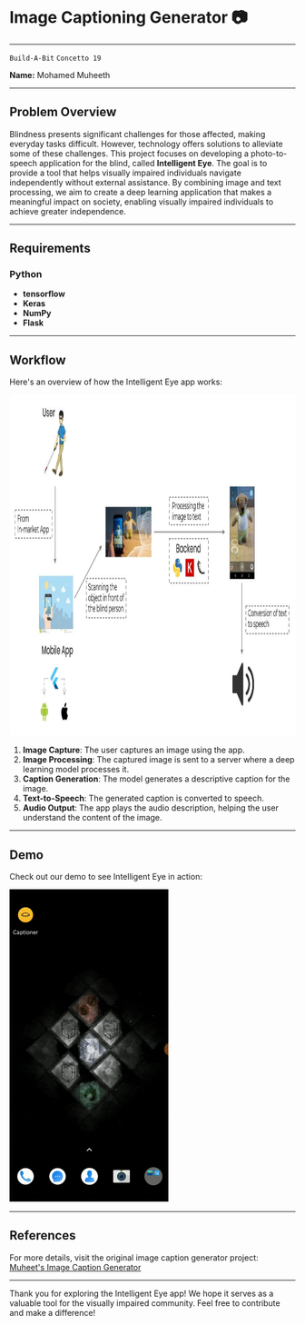 # Image Captioning Generator 📷

---

`Build-A-Bit` `Concetto 19`

**Name:** Mohamed Muheeth

---

## Problem Overview

Blindness presents significant challenges for those affected, making everyday tasks difficult. However, technology offers solutions to alleviate some of these challenges. This project focuses on developing a photo-to-speech application for the blind, called **Intelligent Eye**. The goal is to provide a tool that helps visually impaired individuals navigate independently without external assistance. By combining image and text processing, we aim to create a deep learning application that makes a meaningful impact on society, enabling visually impaired individuals to achieve greater independence.

---

## Requirements

### Python
- **tensorflow**
- **Keras**
- **NumPy**
- **Flask**

---

## Workflow

Here's an overview of how the Intelligent Eye app works:

<img src="https://github.com/HeliosX7/caption-generator-app/blob/master/images/workflow.JPG" height="600">

1. **Image Capture**: The user captures an image using the app.
2. **Image Processing**: The captured image is sent to a server where a deep learning model processes it.
3. **Caption Generation**: The model generates a descriptive caption for the image.
4. **Text-to-Speech**: The generated caption is converted to speech.
5. **Audio Output**: The app plays the audio description, helping the user understand the content of the image.

---

## Demo

Check out our demo to see Intelligent Eye in action:

<img src="https://github.com/HeliosX7/caption-generator-app/blob/master/images/demo.gif" width="280" height="550">

---

## References

For more details, visit the original image caption generator project: [Muheet's Image Caption Generator](https://github.com/muheet-m1/image-caption-generator.git)

---

Thank you for exploring the Intelligent Eye app! We hope it serves as a valuable tool for the visually impaired community. Feel free to contribute and make a difference!
